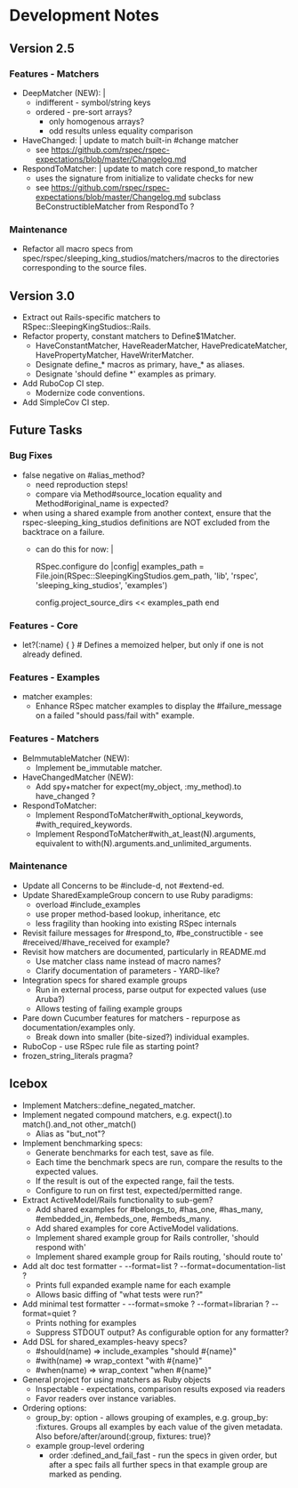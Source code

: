 # Development Notes

## Version 2.5

### Features - Matchers

- DeepMatcher (NEW): |
  - indifferent - symbol/string keys
  - ordered - pre-sort arrays?
    - only homogenous arrays?
    - odd results unless equality comparison
- HaveChanged: |
    update to match built-in #change matcher
    - see https://github.com/rspec/rspec-expectations/blob/master/Changelog.md
- RespondToMatcher: |
    update to match core respond_to matcher
    - uses the signature from initialize to validate checks for new
    - see https://github.com/rspec/rspec-expectations/blob/master/Changelog.md
  subclass BeConstructibleMatcher from RespondTo ?

### Maintenance

- Refactor all macro specs from spec/rspec/sleeping_king_studios/matchers/macros to the directories corresponding to the source files.

## Version 3.0

- Extract out Rails-specific matchers to RSpec::SleepingKingStudios::Rails.
- Refactor property, constant matchers to Define$1Matcher.
  - HaveConstantMatcher, HaveReaderMatcher, HavePredicateMatcher, HavePropertyMatcher, HaveWriterMatcher.
  - Designate define_* macros as primary, have_* as aliases.
  - Designate 'should define \*' examples as primary.
- Add RuboCop CI step.
  - Modernize code conventions.
- Add SimpleCov CI step.

## Future Tasks

### Bug Fixes

- false negative on #alias_method?
  - need reproduction steps!
  - compare via Method#source_location equality and Method#original_name is expected?
- when using a shared example from another context, ensure that the rspec-sleeping_king_studios definitions are NOT excluded from the backtrace on a failure.
  - can do this for now: |

    RSpec.configure do |config|
      examples_path = File.join(RSpec::SleepingKingStudios.gem_path, 'lib', 'rspec', 'sleeping_king_studios', 'examples')

      config.project_source_dirs << examples_path
    end

### Features - Core

- let?(:name) { } # Defines a memoized helper, but only if one is not already defined.

### Features - Examples

- matcher examples:
  - Enhance RSpec matcher examples to display the #failure_message on a failed "should pass/fail with" example.

### Features - Matchers

- BeImmutableMatcher (NEW):
  - Implement be_immutable matcher.
- HaveChangedMatcher (NEW):
  - Add spy+matcher for expect(my_object, :my_method).to have_changed ?
- RespondToMatcher:
  - Implement RespondToMatcher#with_optional_keywords, #with_required_keywords.
  - Implement RespondToMatcher#with_at_least(N).arguments, equivalent to with(N).arguments.and_unlimited_arguments.

### Maintenance

- Update all Concerns to be #include-d, not #extend-ed.
- Update SharedExampleGroup concern to use Ruby paradigms:
  - overload #include_examples
  - use proper method-based lookup, inheritance, etc
  - less fragility than hooking into existing RSpec internals
- Revisit failure messages for #respond_to, #be_constructible - see #received/#have_received for example?
- Revisit how matchers are documented, particularly in README.md
  - Use matcher class name instead of macro names?
  - Clarify documentation of parameters - YARD-like?
- Integration specs for shared example groups
  - Run in external process, parse output for expected values (use Aruba?)
  - Allows testing of failing example groups
- Pare down Cucumber features for matchers - repurpose as documentation/examples only.
  - Break down into smaller (bite-sized?) individual examples.
- RuboCop - use RSpec rule file as starting point?
- frozen_string_literals pragma?

## Icebox

- Implement Matchers::define_negated_matcher.
- Implement negated compound matchers, e.g. expect().to match().and_not other_match()
  - Alias as "but_not"?
- Implement benchmarking specs:
  - Generate benchmarks for each test, save as file.
  - Each time the benchmark specs are run, compare the results to the expected values.
  - If the result is out of the expected range, fail the tests.
  - Configure to run on first test, expected/permitted range.
- Extract ActiveModel/Rails functionality to sub-gem?
  - Add shared examples for #belongs_to, #has_one, #has_many, #embedded_in, #embeds_one, #embeds_many.
  - Add shared examples for core ActiveModel validations.
  - Implement shared example group for Rails controller, 'should respond with'
  - Implement shared example group for Rails routing, 'should route to'
- Add alt doc test formatter - --format=list ? --format=documentation-list ?
  - Prints full expanded example name for each example
  - Allows basic diffing of "what tests were run?"
- Add minimal test formatter - --format=smoke ? --format=librarian ? --format=quiet ?
  - Prints nothing for examples
  - Suppress STDOUT output? As configurable option for any formatter?
- Add DSL for shared_examples-heavy specs?
  - #should(name) => include_examples "should #{name}"
  - #with(name)   => wrap_context "with #{name}"
  - #when(name)   => wrap_context "when #{name}"
- General project for using matchers as Ruby objects
  - Inspectable - expectations, comparison results exposed via readers
  - Favor readers over instance variables.
- Ordering options:
  - group_by: option - allows grouping of examples, e.g. group_by: :fixtures. Groups all examples by each value of the given metadata. Also before/after/around(:group, fixtures: true)?
  - example group-level ordering
    - order :defined_and_fail_fast - run the specs in given order, but after a spec fails all further specs in that example group are marked as pending.
